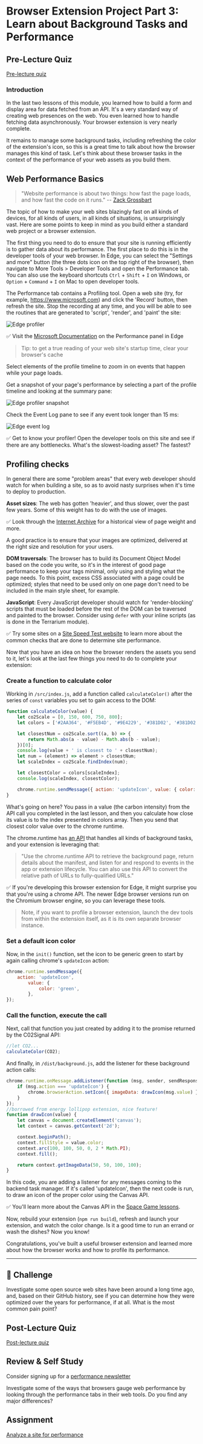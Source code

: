 # Browser Extension Project Part 3: Learn about Background Tasks and Performance

## Pre-Lecture Quiz

[Pre-lecture quiz](https://wonderful-flower-063e19f0f.1.azurestaticapps.net/quiz/27)

### Introduction

In the last two lessons of this module, you learned how to build a form and display area for data fetched from an API. It's a very standard way of creating web presences on the web. You even learned how to handle fetching data asynchronously. Your browser extension is very nearly complete. 

It remains to manage some background tasks, including refreshing the color of the extension's icon, so this is a great time to talk about how the browser manages this kind of task. Let's think about these browser tasks in the context of the performance of your web assets as you build them.

## Web Performance Basics

> "Website performance is about two things: how fast the page loads, and how fast the code on it runs." -- [Zack Grossbart](https://www.smashingmagazine.com/2012/06/javascript-profiling-chrome-developer-tools/)

The topic of how to make your web sites blazingly fast on all kinds of devices, for all kinds of users, in all kinds of situations, is unsurprisingly vast. Here are some points to keep in mind as you build either a standard web project or a browser extension.

The first thing you need to do to ensure that your site is running efficiently is to gather data about its performance. The first place to do this is in the developer tools of your web browser. In Edge, you can select the "Settings and more" button (the three dots icon on the top right of the browser), then navigate to More Tools > Developer Tools and open the Performance tab. You can also use the keyboard shortcuts `Ctrl` + `Shift` + `I` on Windows, or `Option` + `Command` + `I` on Mac to open developer tools.

The Performance tab contains a Profiling tool. Open a web site (try, for example, https://www.microsoft.com) and click the 'Record' button, then refresh the site. Stop the recording at any time, and you will be able to see the routines that are generated to 'script', 'render', and 'paint' the site:

![Edge profiler](./images/profiler.png)

✅ Visit the [Microsoft Documentation](https://docs.microsoft.com/microsoft-edge/devtools-guide/performance?WT.mc_id=academic-13441-cxa) on the Performance panel in Edge

> Tip: to get a true reading of your web site's startup time, clear your browser's cache

Select elements of the profile timeline to zoom in on events that happen while your page loads.

Get a snapshot of your page's performance by selecting a part of the profile timeline and looking at the summary pane:

![Edge profiler snapshot](./images/snapshot.png)

Check the Event Log pane to see if any event took longer than 15 ms:

![Edge event log](./images/log.png)

✅ Get to know your profiler! Open the developer tools on this site and see if there are any bottlenecks. What's the slowest-loading asset? The fastest?

## Profiling checks

In general there are some "problem areas" that every web developer should watch for when building a site, so as to avoid nasty surprises when it's time to deploy to production.

**Asset sizes**: The web has gotten 'heavier', and thus slower, over the past few years. Some of this weight has to do with the use of images.

✅ Look through the [Internet Archive](https://httparchive.org/reports/page-weight) for a historical view of page weight and more.

A good practice is to ensure that your images are optimized, delivered at the right size and resolution for your users.

**DOM traversals**: The browser has to build its Document Object Model based on the code you write, so it's in the interest of good page performance to keep your tags minimal, only using and styling what the page needs. To this point, excess CSS associated with a page could be optimized; styles that need to be used only on one page don't need to be included in the main style sheet, for example.

**JavaScript**: Every JavaScript developer should watch for 'render-blocking' scripts that must be loaded before the rest of the DOM can be traversed and painted to the browser. Consider using `defer` with your inline scripts (as is done in the Terrarium module).

✅ Try some sites on a [Site Speed Test website](https://www.webpagetest.org/) to learn more about the common checks that are done to determine site performance.

Now that you have an idea on how the browser renders the assets you send to it, let's look at the last few things you need to do to complete your extension:

### Create a function to calculate color

Working in `/src/index.js`, add a function called `calculateColor()` after the series of `const` variables you set to gain access to the DOM:

```JavaScript
function calculateColor(value) {
	let co2Scale = [0, 150, 600, 750, 800];
	let colors = ['#2AA364', '#F5EB4D', '#9E4229', '#381D02', '#381D02'];

	let closestNum = co2Scale.sort((a, b) => {
		return Math.abs(a - value) - Math.abs(b - value);
	})[0];
	console.log(value + ' is closest to ' + closestNum);
	let num = (element) => element > closestNum;
	let scaleIndex = co2Scale.findIndex(num);

	let closestColor = colors[scaleIndex];
	console.log(scaleIndex, closestColor);

	chrome.runtime.sendMessage({ action: 'updateIcon', value: { color: closestColor } });
}
```

What's going on here? You pass in a value (the carbon intensity) from the API call you completed in the last lesson, and then you calculate how close its value is to the index presented in colors array. Then you send that closest color value over to the chrome runtime.

The chrome.runtime has [an API](https://developer.chrome.com/extensions/runtime) that handles all kinds of background tasks, and your extension is leveraging that:

> "Use the chrome.runtime API to retrieve the background page, return details about the manifest, and listen for and respond to events in the app or extension lifecycle. You can also use this API to convert the relative path of URLs to fully-qualified URLs."

✅ If you're developing this browser extension for Edge, it might surprise you that you're using a chrome API. The newer Edge  browser versions run on the Chromium browser engine, so you can leverage these tools.

> Note, if you want to profile a browser extension, launch the dev tools from within the extension itself, as it is its own separate browser instance.

### Set a default icon color

Now, in the `init()` function, set the icon to be generic green to start by again calling chrome's `updateIcon` action:

```JavaScript
chrome.runtime.sendMessage({
	action: 'updateIcon',
		value: {
			color: 'green',
		},
});
```
### Call the function, execute the call

Next, call that function you just created by adding it to the promise returned by the C02Signal API:

```JavaScript
//let CO2...
calculateColor(CO2);
```

And finally, in `/dist/background.js`, add the listener for these background action calls:

```JavaScript
chrome.runtime.onMessage.addListener(function (msg, sender, sendResponse) {
	if (msg.action === 'updateIcon') {
		chrome.browserAction.setIcon({ imageData: drawIcon(msg.value) });
	}
});
//borrowed from energy lollipop extension, nice feature!
function drawIcon(value) {
	let canvas = document.createElement('canvas');
	let context = canvas.getContext('2d');

	context.beginPath();
	context.fillStyle = value.color;
	context.arc(100, 100, 50, 0, 2 * Math.PI);
	context.fill();

	return context.getImageData(50, 50, 100, 100);
}
```
In this code, you are adding a listener for any messages coming to the backend task manager. If it's called 'updateIcon', then the next code is run, to draw an icon of the proper color using the Canvas API.

✅ You'll learn more about the Canvas API in the [Space Game lessons](../../6-space-game/2-drawing-to-canvas/README.md).

Now, rebuild your extension (`npm run build`), refresh and launch your extension, and watch the color change. Is it a good time to run an errand or wash the dishes? Now you know!

Congratulations, you've built a useful browser extension and learned more about how the browser works and how to profile its performance.

---

## 🚀 Challenge

Investigate some open source web sites have been around a long time ago, and, based on their GitHub history, see  if you can determine how they were optimized over the years for performance, if at all. What is the most common pain point?

## Post-Lecture Quiz

[Post-lecture quiz](https://wonderful-flower-063e19f0f.1.azurestaticapps.net/quiz/28)

## Review & Self Study

Consider signing up for a [performance newsletter](https://perf.email/)

Investigate some of the ways that browsers gauge web performance by looking through the performance tabs in their web tools. Do you find any major differences?

## Assignment

[Analyze a site for performance](assignment.md)

